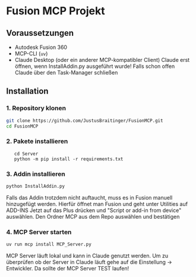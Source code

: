 # Fusion MCP Projekt

## Voraussetzungen

- Autodesk Fusion 360
- MCP-CLI (`uv`)
- Claude Desktop (oder ein anderer MCP-kompatibler Client)
Claude erst öffnen, wenn InstallAddin.py ausgeführt wurde!
Falls schon offen Claude über den Task-Manager schließen



## Installation

### 1. Repository klonen

```bash
git clone https://github.com/JustusBraitinger/FusionMCP.git
cd FusionMCP
```
### 2. Pakete installieren

   ```pip install uv mcp fastmcp
      cd Server
      python -m pip install -r requirements.txt

```
### 3. Addin installieren
```bash
python InstallAddin.py
```
Falls das Addin trotzdem nicht auftaucht, muss es in Fusion manuell hinzugefügt werden.
Hierfür öffnet man Fusion und geht unter Utilities auf ADD-INS
Jetzt auf das Plus drücken und  "Script or add-in from device" auswählen.
Den Ordner MCP aus dem Repo auswählen und bestätigen
### 4. MCP Server starten
```bash
uv run mcp install MCP_Server.py

```
MCP Server läuft lokal und kann in Claude genutzt werden.
Um zu überprüfen ob der Server in Claude läuft gehe auf die Einstellung -> Entwickler. Da sollte der MCP Server TEST laufen!

